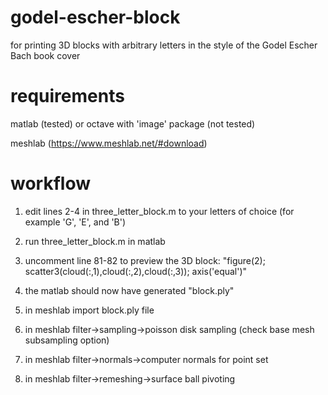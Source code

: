 # godel-escher-block
for printing 3D blocks with arbitrary letters in the style of the Godel Escher Bach book cover


# requirements

matlab (tested) or octave with 'image' package (not tested)

meshlab (https://www.meshlab.net/#download)

# workflow

1) edit lines 2-4 in three_letter_block.m to your letters of choice (for example 'G', 'E', and 'B')

2) run three_letter_block.m in matlab

3) uncomment line 81-82 to preview the 3D block: "figure(2); scatter3(cloud(:,1),cloud(:,2),cloud(:,3)); axis('equal')"

4) the matlab should now have generated "block.ply"

5) in meshlab import block.ply file

6) in meshlab filter->sampling->poisson disk sampling (check base mesh subsampling option)

7) in meshlab filter->normals->computer normals for point set

8) in meshlab filter->remeshing->surface ball pivoting

